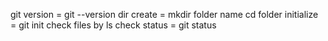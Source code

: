 git version = git --version
dir create = mkdir folder name
cd folder
initialize = git init
check files by ls
check status = git status


